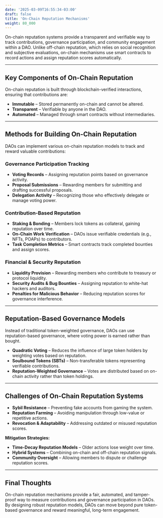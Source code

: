 ```yaml
---
date: '2025-03-09T16:55:34-03:00'
draft: false
title: 'On-Chain Reputation Mechanisms'
weight: 80_000
---
```


On-chain reputation systems provide a transparent and verifiable way to track contributions, governance participation, and community engagement within a DAO. Unlike off-chain reputation, which relies on social recognition and subjective evaluations, on-chain mechanisms use smart contracts to record actions and assign reputation scores automatically.

---

## **Key Components of On-Chain Reputation**  

On-chain reputation is built through blockchain-verified interactions, ensuring that contributions are:  
- **Immutable** – Stored permanently on-chain and cannot be altered.  
- **Transparent** – Verifiable by anyone in the DAO.  
- **Automated** – Managed through smart contracts without intermediaries.  

---

## **Methods for Building On-Chain Reputation**  

DAOs can implement various on-chain reputation models to track and reward valuable contributions:  

### **Governance Participation Tracking**  
- **Voting Records** – Assigning reputation points based on governance activity.  
- **Proposal Submissions** – Rewarding members for submitting and drafting successful proposals.  
- **Delegation Activity** – Recognizing those who effectively delegate or manage voting power.  

### **Contribution-Based Reputation**  
- **Staking & Bonding** – Members lock tokens as collateral, gaining reputation over time.  
- **On-Chain Work Verification** – DAOs issue verifiable credentials (e.g., NFTs, POAPs) to contributors.  
- **Task Completion Metrics** – Smart contracts track completed bounties and assign scores.  

### **Financial & Security Reputation**  
- **Liquidity Provision** – Rewarding members who contribute to treasury or protocol liquidity.  
- **Security Audits & Bug Bounties** – Assigning reputation to white-hat hackers and auditors.  
- **Penalties for Malicious Behavior** – Reducing reputation scores for governance interference.  

---

## **Reputation-Based Governance Models**  

Instead of traditional token-weighted governance, DAOs can use reputation-based governance, where voting power is earned rather than bought.  

- **Quadratic Voting** – Reduces the influence of large token holders by weighting votes based on reputation.  
- **Soulbound Tokens (SBTs)** – Non-transferable tokens representing verifiable contributions.  
- **Reputation-Weighted Governance** – Votes are distributed based on on-chain activity rather than token holdings.  

---

## **Challenges of On-Chain Reputation Systems**  

- **Sybil Resistance** – Preventing fake accounts from gaming the system.  
- **Reputation Farming** – Avoiding manipulation through low-value or repetitive actions.  
- **Revocation & Adaptability** – Addressing outdated or misused reputation scores.  

**Mitigation Strategies:**  
- **Time-Decay Reputation Models** – Older actions lose weight over time.  
- **Hybrid Systems** – Combining on-chain and off-chain reputation signals.  
- **Community Oversight** – Allowing members to dispute or challenge reputation scores.  

---

## **Final Thoughts**  

On-chain reputation mechanisms provide a fair, automated, and tamper-proof way to measure contributions and governance participation in DAOs. By designing robust reputation models, DAOs can move beyond pure token-based governance and reward meaningful, long-term engagement. 

